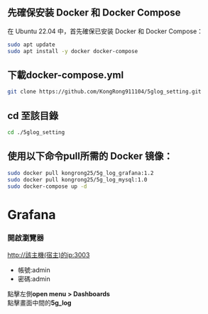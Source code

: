 ## 先確保安装 Docker 和 Docker Compose
在 Ubuntu 22.04 中，首先確保已安装 Docker 和 Docker Compose：
```bash
sudo apt update
sudo apt install -y docker docker-compose
```
##  下載docker-compose.yml
```bash
git clone https://github.com/KongRong911104/5glog_setting.git
```
## cd 至該目錄  
```bash
cd ./5glog_setting
```

## 使用以下命令pull所需的 Docker 镜像：
```bash
sudo docker pull kongrong25/5g_log_grafana:1.2
sudo docker pull kongrong25/5g_log_mysql:1.0
sudo docker-compose up -d  
```
# Grafana
### 開啟瀏覽器  
[http://該主機(宿主)的ip:3003](<http://該主機(宿主)的ip:3003/>)
* 帳號:admin  
* 密碼:admin


點擊左側**open menu > Dashboards**  
點擊畫面中間的**5g_log**  
